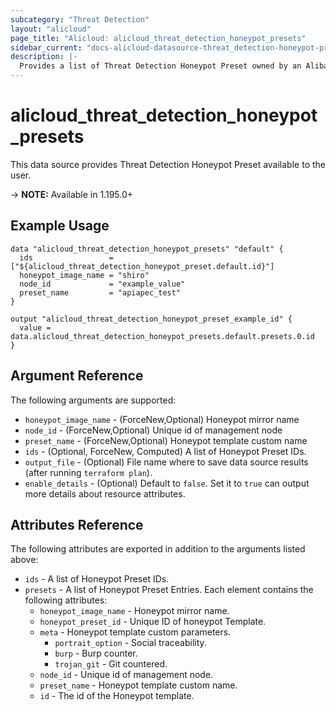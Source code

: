 ```yaml
---
subcategory: "Threat Detection"
layout: "alicloud"
page_title: "Alicloud: alicloud_threat_detection_honeypot_presets"
sidebar_current: "docs-alicloud-datasource-threat_detection-honeypot-presets"
description: |-
  Provides a list of Threat Detection Honeypot Preset owned by an Alibaba Cloud account.
---
```


# alicloud_threat_detection_honeypot_presets

This data source provides Threat Detection Honeypot Preset available to the user.

-> **NOTE:** Available in 1.195.0+

## Example Usage

```
data "alicloud_threat_detection_honeypot_presets" "default" {
  ids                 = ["${alicloud_threat_detection_honeypot_preset.default.id}"]
  honeypot_image_name = "shiro"
  node_id             = "example_value"
  preset_name         = "apiapec_test"
}

output "alicloud_threat_detection_honeypot_preset_example_id" {
  value = data.alicloud_threat_detection_honeypot_presets.default.presets.0.id
}
```

## Argument Reference

The following arguments are supported:
* `honeypot_image_name` - (ForceNew,Optional) Honeypot mirror name
* `node_id` - (ForceNew,Optional) Unique id of management node
* `preset_name` - (ForceNew,Optional) Honeypot template custom name
* `ids` - (Optional, ForceNew, Computed) A list of Honeypot Preset IDs.
* `output_file` - (Optional) File name where to save data source results (after running `terraform plan`).
* `enable_details` - (Optional) Default to `false`. Set it to `true` can output more details about resource attributes.


## Attributes Reference

The following attributes are exported in addition to the arguments listed above:
* `ids` - A list of Honeypot Preset IDs.
* `presets` - A list of Honeypot Preset Entries. Each element contains the following attributes:
  * `honeypot_image_name` - Honeypot mirror name.
  * `honeypot_preset_id` - Unique ID of honeypot Template.
  * `meta` - Honeypot template custom parameters.
    * `portrait_option` - Social traceability.
    * `burp` - Burp counter.
    * `trojan_git` - Git countered.
  * `node_id` - Unique id of management node.
  * `preset_name` - Honeypot template custom name.
  * `id` - The id of the Honeypot template.
